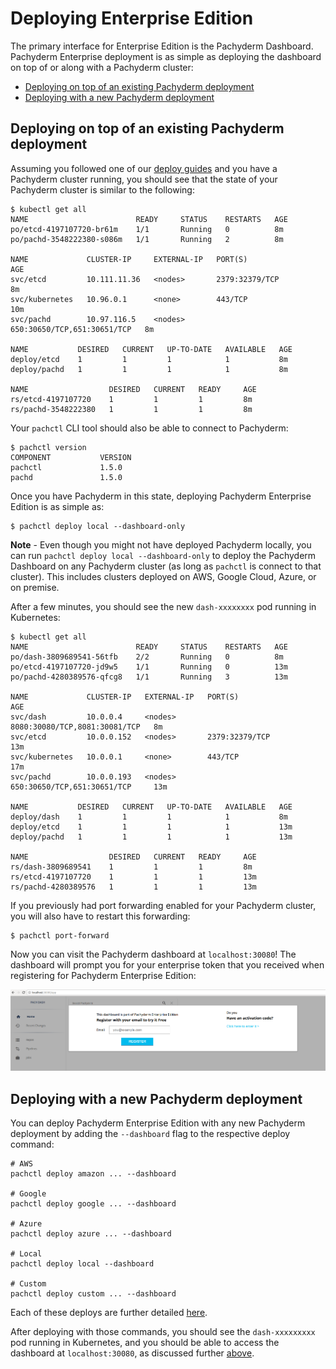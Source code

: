 # Deploying Enterprise Edition

The primary interface for Enterprise Edition is the Pachyderm Dashboard.  Pachyderm Enterprise deployment is as simple as deploying the dashboard on top of or along with a Pachyderm cluster:

- [Deploying on top of an existing Pachyderm deployment](#deploying-on-top-of-an-existing-pachyderm-deployment)
- [Deploying with a new Pachyderm deployment](#deploying-with-a-new-pachyderm-deployment)

## Deploying on top of an existing Pachyderm deployment

Assuming you followed one of our [deploy guides](http://pachyderm.readthedocs.io/en/latest/deployment/deploy_intro.html) and you have a Pachyderm cluster running, you should see that the state of your Pachyderm cluster is similar to the following:

```
$ kubectl get all
NAME                        READY     STATUS    RESTARTS   AGE
po/etcd-4197107720-br61m    1/1       Running   0          8m
po/pachd-3548222380-s086m   1/1       Running   2          8m

NAME             CLUSTER-IP     EXTERNAL-IP   PORT(S)                       AGE
svc/etcd         10.111.11.36   <nodes>       2379:32379/TCP                8m
svc/kubernetes   10.96.0.1      <none>        443/TCP                       10m
svc/pachd        10.97.116.5    <nodes>       650:30650/TCP,651:30651/TCP   8m

NAME           DESIRED   CURRENT   UP-TO-DATE   AVAILABLE   AGE
deploy/etcd    1         1         1            1           8m
deploy/pachd   1         1         1            1           8m

NAME                  DESIRED   CURRENT   READY     AGE
rs/etcd-4197107720    1         1         1         8m
rs/pachd-3548222380   1         1         1         8m
```

Your `pachctl` CLI tool should also be able to connect to Pachyderm:

```
$ pachctl version
COMPONENT           VERSION             
pachctl             1.5.0               
pachd               1.5.0
```

Once you have Pachyderm in this state, deploying Pachyderm Enterprise Edition is as simple as:

```
$ pachctl deploy local --dashboard-only
```

**Note** - Even though you might not have deployed Pachyderm locally, you can run `pachctl deploy local --dashboard-only` to deploy the Pachyderm Dashboard on any Pachyderm cluster (as long as `pachctl` is connect to that cluster).  This includes clusters deployed on AWS, Google Cloud, Azure, or on premise. 

After a few minutes, you should see the new `dash-xxxxxxxx` pod running in Kubernetes:

```
$ kubectl get all
NAME                        READY     STATUS    RESTARTS   AGE
po/dash-3809689541-56tfb    2/2       Running   0          8m
po/etcd-4197107720-jd9w5    1/1       Running   0          13m
po/pachd-4280389576-qfcg8   1/1       Running   3          13m

NAME             CLUSTER-IP   EXTERNAL-IP   PORT(S)                         AGE
svc/dash         10.0.0.4     <nodes>       8080:30080/TCP,8081:30081/TCP   8m
svc/etcd         10.0.0.152   <nodes>       2379:32379/TCP                  13m
svc/kubernetes   10.0.0.1     <none>        443/TCP                         17m
svc/pachd        10.0.0.193   <nodes>       650:30650/TCP,651:30651/TCP     13m

NAME           DESIRED   CURRENT   UP-TO-DATE   AVAILABLE   AGE
deploy/dash    1         1         1            1           8m
deploy/etcd    1         1         1            1           13m
deploy/pachd   1         1         1            1           13m

NAME                  DESIRED   CURRENT   READY     AGE
rs/dash-3809689541    1         1         1         8m
rs/etcd-4197107720    1         1         1         13m
rs/pachd-4280389576   1         1         1         13m
```

If you previously had port forwarding enabled for your Pachyderm cluster, you will also have to restart this forwarding:

```
$ pachctl port-forward
```

Now you can visit the Pachyderm dashboard at `localhost:30080`!  The dashboard will prompt you for your enterprise token that you received when registering for Pachyderm Enterprise Edition:

![alt tag](token.png)

## Deploying with a new Pachyderm deployment

You can deploy Pachyderm Enterprise Edition with any new Pachyderm deployment by adding the `--dashboard` flag to the respective deploy command:

```
# AWS
pachctl deploy amazon ... --dashboard

# Google
pachctl deploy google ... --dashboard

# Azure
pachctl deploy azure ... --dashboard

# Local
pachctl deploy local --dashboard

# Custom
pachctl deploy custom ... --dashboard
```

Each of these deploys are further detailed [here](http://pachyderm.readthedocs.io/en/latest/deployment/deploy_intro.html).  

After deploying with those commands, you should see the `dash-xxxxxxxxx` pod running in Kubernetes, and you should be able to access the dashboard at `localhost:30080`, as discussed further [above](#deploying-on-top-of-an-existing-pachyderm-deployment).

